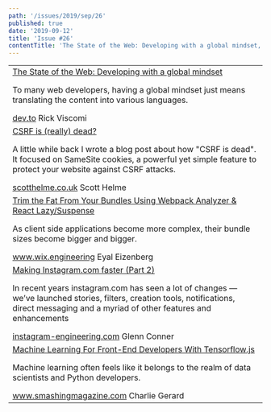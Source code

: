 ```yaml
---
path: '/issues/2019/sep/26'
published: true
date: '2019-09-12'
title: 'Issue #26'
contentTitle: 'The State of the Web: Developing with a global mindset, CSRF is (really) dead? and Trim the Fat From Your Bundles Using Webpack Analyzer & React Lazy/Suspense ...'
---
```


<center>
	<table align="center" border="0" cellspacing="0" width="100%" height="100%" cellpadding="0">
    <tbody>
				<tr>
					<td>
            <div class="issue__content">
              <a href="https://dev.to/chromiumdev/video-the-state-of-the-web-developing-with-a-global-mindset-1ajo" target="_blank" rel="noopener noreferrer">
                <span class="issue__content-title">The State of the Web: Developing with a global mindset</span>
              </a>
							<p class="issue__content-desc">To many web developers, having a global mindset just means translating the content into various languages.</p>
							<div class="issue__content-info"><a href="https://dev.to/chromiumdev/video-the-state-of-the-web-developing-with-a-global-mindset-1ajo" target="_blank" rel="noopener noreferrer">dev.to</a> <span>Rick Viscomi</span></div>
						</div>
					</td>
				</tr>
				<tr>
					<td>
            <div class="issue__content">
              <a href="https://scotthelme.co.uk/csrf-is-really-dead/" target="_blank" rel="noopener noreferrer">
                <span class="issue__content-title">CSRF is (really) dead?</span>
              </a>
							<p class="issue__content-desc">A little while back I wrote a blog post about how "CSRF is dead". It focused on SameSite cookies, a powerful yet simple feature to protect your website against CSRF attacks.</p>
							<div class="issue__content-info"><a href="https://scotthelme.co.uk/csrf-is-really-dead/" target="_blank" rel="noopener noreferrer">scotthelme.co.uk</a> <span>Scott Helme</span></div>
						</div>
					</td>
				</tr>
				<tr>
					<td>
            <div class="issue__content">
              <a href="https://www.wix.engineering/post/trim-the-fat-from-your-bundles-using-webpack-analyzer-react-lazy-suspense" target="_blank" rel="noopener noreferrer">
                <span class="issue__content-title">Trim the Fat From Your Bundles Using Webpack Analyzer & React Lazy/Suspense</span>
              </a>
							<p class="issue__content-desc">As client side applications become more complex, their bundle sizes become bigger and bigger.</p>
							<div class="issue__content-info"><a href="https://www.wix.engineering/post/trim-the-fat-from-your-bundles-using-webpack-analyzer-react-lazy-suspense" target="_blank" rel="noopener noreferrer">www.wix.engineering</a> <span>Eyal Eizenberg</span></div>
						</div>
					</td>
				</tr>
				<tr>
					<td>
            <div class="issue__content">
              <a href="https://instagram-engineering.com/making-instagram-com-faster-part-2-f350c8fba0d4" target="_blank" rel="noopener noreferrer">
                <span class="issue__content-title">Making Instagram.com faster (Part 2)</span>
              </a>
							<p class="issue__content-desc">In recent years instagram.com has seen a lot of changes — we’ve launched stories, filters, creation tools, notifications, direct messaging and a myriad of other features and enhancements</p>
							<div class="issue__content-info"><a href="https://instagram-engineering.com/making-instagram-com-faster-part-2-f350c8fba0d4" target="_blank" rel="noopener noreferrer">instagram-engineering.com</a> <span>Glenn Conner</span></div>
						</div>
					</td>
				</tr>
				<tr>
					<td>
            <div class="issue__content">
              <a href="https://www.smashingmagazine.com/2019/09/machine-learning-front-end-developers-tensorflowjs/" target="_blank" rel="noopener noreferrer">
                <span class="issue__content-title">Machine Learning For Front-End Developers With Tensorflow.js</span>
              </a>
							<p class="issue__content-desc">Machine learning often feels like it belongs to the realm of data scientists and Python developers.</p>
							<div class="issue__content-info"><a href="https://www.smashingmagazine.com/2019/09/machine-learning-front-end-developers-tensorflowjs/" target="_blank" rel="noopener noreferrer">www.smashingmagazine.com</a> <span>Charlie Gerard</span></div>
						</div>
					</td>
				</tr></tbody>
  </table>
</center>
